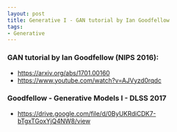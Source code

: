 ```yaml
---
layout: post
title: Generative I - GAN tutorial by Ian Goodfellow 
tags:
- Generative
---
```


### GAN tutorial by Ian Goodfellow (NIPS 2016):
* https://arxiv.org/abs/1701.00160
* https://www.youtube.com/watch?v=AJVyzd0rqdc

### Goodfellow - Generative Models I - DLSS 2017
* https://drive.google.com/file/d/0ByUKRdiCDK7-bTgxTGoxYjQ4NW8/view
